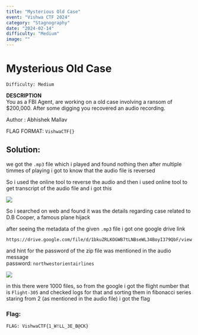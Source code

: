 ```yaml
---
title: "Mysterious Old Case"
event: "Vishwa CTF 2024"
category: "Stagnography"
date: "2024-02-14"
difficulty: "Medium"
image: ""
---
```

# Mysterious Old Case
`Difficulty: Medium`

**DESCRIPTION**<br>
You as a FBI Agent, are working on a old case involving a ransom of $200,000. After some digging you recovered an audio recording.

Author : Abhishek Mallav

FLAG FORMAT: `VishwaCTF{}`


## Solution:
we got the `.mp3` file which i played and found nothing then after multiple timmes of playing i got to know that the audio file is reversed

So i used the online tool to reverse the audio and then i used online tool to get transcript of the audio file and i got this

![](../../assets/1_yAbQnhGuZFluJX8A4d-HLQ.png)

So i searched on web and found it was the details regarding case related to D.B Cooper, a famous plane hijack

after seeing the metadata of the given `.mp3` file i got one google drive link

`https://drive.google.com/file/d/1bkuZRLKOGWB7tLNBseWL34BoyI379QbF/view`

and hint for the password of the zip file was mentioned in the audio message<br>
password: `northwestorientairlines`

![](../../assets/1_nxwyrNxAix9Yjh00iIxEHQ.png)

in this there were 1000 files, so from the google i got the flight number that is `Flight-305` and checked logs for that and sorting them in fibonacci series staring from 2 (as mentioned in the audio file) i got the flag

### Flag:
`FLAG: VishwaCTF{1_W!LL_3E_B@CK}`


